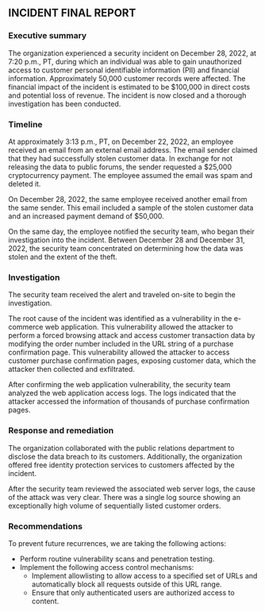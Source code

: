 
## INCIDENT FINAL REPORT

### **Executive summary**

The organization experienced a security incident on December 28, 2022, at 7:20 p.m., PT, during which an individual was able to gain unauthorized access to customer personal identifiable information (PII) and financial information. Approximately 50,000 customer records were affected. The financial impact of the incident is estimated to be $100,000 in direct costs and potential loss of revenue. The incident is now closed and a thorough investigation has been conducted.

### **Timeline**

At approximately 3:13 p.m., PT, on December 22, 2022, an employee received an email from an external email address. The email sender claimed that they had successfully stolen customer data. In exchange for not releasing the data to public forums, the sender requested a $25,000 cryptocurrency payment. The employee assumed the email was spam and deleted it.

On December 28, 2022, the same employee received another email from the same sender. This email included a sample of the stolen customer data and an increased payment demand of $50,000.

On the same day, the employee notified the security team, who began their investigation into the incident. Between December 28 and December 31, 2022, the security team concentrated on determining how the data was stolen and the extent of the theft.

### **Investigation**

The security team received the alert and traveled on-site to begin the investigation.

The root cause of the incident was identified as a vulnerability in the e-commerce web application. This vulnerability allowed the attacker to perform a forced browsing attack and access customer transaction data by modifying the order number included in the URL string of a purchase confirmation page. This vulnerability allowed the attacker to access customer purchase confirmation pages, exposing customer data, which the attacker then collected and exfiltrated.

After confirming the web application vulnerability, the security team analyzed the web application access logs. The logs indicated that the attacker accessed the information of thousands of purchase confirmation pages.

### **Response and remediation**

The organization collaborated with the public relations department to disclose the data breach to its customers. Additionally, the organization offered free identity protection services to customers affected by the incident.

After the security team reviewed the associated web server logs, the cause of the attack was very clear. There was a single log source showing an exceptionally high volume of sequentially listed customer orders.

### **Recommendations**

To prevent future recurrences, we are taking the following actions:

* Perform routine vulnerability scans and penetration testing.
* Implement the following access control mechanisms:
  + Implement allowlisting to allow access to a specified set of URLs and automatically block all requests outside of this URL range.
  + Ensure that only authenticated users are authorized access to content.
